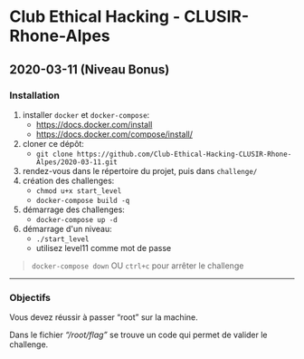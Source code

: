 # Club Ethical Hacking - CLUSIR-Rhone-Alpes

## 2020-03-11 (Niveau Bonus)

### Installation

1. installer `docker` et `docker-compose`:
    - https://docs.docker.com/install
    - https://docs.docker.com/compose/install/
2. cloner ce dépôt:
    - `git clone https://github.com/Club-Ethical-Hacking-CLUSIR-Rhone-Alpes/2020-03-11.git`
3. rendez-vous dans le répertoire du projet, puis dans `challenge/`
4. création des challenges:
    - `chmod u+x start_level`
    - `docker-compose build -q`
5. démarrage des challenges:
    - `docker-compose up -d`
6. démarrage d'un niveau:
    - `./start_level` 
    - utilisez level11 comme mot de passe

> `docker-compose down` OU `ctrl+c` pour arrêter le challenge

---

### Objectifs

Vous devez réussir à passer “root” sur la machine.

Dans le fichier *“/root/flag”* se trouve un code qui permet de valider le
challenge.

